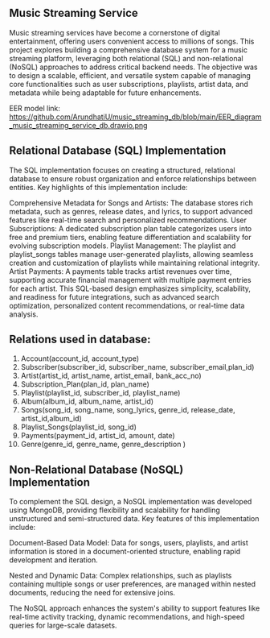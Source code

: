 ## Music Streaming Service

Music streaming services have become a cornerstone of digital entertainment, offering users convenient access to millions of songs. This project explores building a comprehensive database system for a music streaming platform, leveraging both relational (SQL) and non-relational (NoSQL) approaches to address critical backend needs. The objective was to design a scalable, efficient, and versatile system capable of managing core functionalities such as user subscriptions, playlists, artist data, and metadata while being adaptable for future enhancements.

EER model link:  https://github.com/ArundhatiU/music_streaming_db/blob/main/EER_diagram_music_streaming_service_db.drawio.png

## Relational Database (SQL) Implementation
The SQL implementation focuses on creating a structured, relational database to ensure robust organization and enforce relationships between entities. Key highlights of this implementation include:

Comprehensive Metadata for Songs and Artists: The database stores rich metadata, such as genres, release dates, and lyrics, to support advanced features like real-time search and personalized recommendations.
User Subscriptions: A dedicated subscription plan table categorizes users into free and premium tiers, enabling feature differentiation and scalability for evolving subscription models.
Playlist Management: The playlist and playlist_songs tables manage user-generated playlists, allowing seamless creation and customization of playlists while maintaining relational integrity.
Artist Payments: A payments table tracks artist revenues over time, supporting accurate financial management with multiple payment entries for each artist.
This SQL-based design emphasizes simplicity, scalability, and readiness for future integrations, such as advanced search optimization, personalized content recommendations, or real-time data analysis.

## Relations used in database:

1. Account(account_id, account_type) 
2. Subscriber(subscriber_id, subscriber_name, subscriber_email,plan_id)
3. Artist(artist_id, artist_name, artist_email, bank_acc_no)
4. Subscription_Plan(plan_id, plan_name)
5. Playlist(playlist_id, subscriber_id, playlist_name)
6. Album(album_id, album_name, artist_id)
7. Songs(song_id, song_name, song_lyrics, genre_id, release_date, artist_id,album_id)
8. Playlist_Songs(playlist_id, song_id)
9. Payments(payment_id, artist_id, amount, date)
10. Genre(genre_id, genre_name, genre_description )

## Non-Relational Database (NoSQL) Implementation
To complement the SQL design, a NoSQL implementation was developed using MongoDB, providing flexibility and scalability for handling unstructured and semi-structured data. Key features of this implementation include:

Document-Based Data Model: Data for songs, users, playlists, and artist information is stored in a document-oriented structure, enabling rapid development and iteration.

Nested and Dynamic Data: Complex relationships, such as playlists containing multiple songs or user preferences, are managed within nested documents, reducing the need for extensive joins.

The NoSQL approach enhances the system's ability to support features like real-time activity tracking, dynamic recommendations, and high-speed queries for large-scale datasets.
